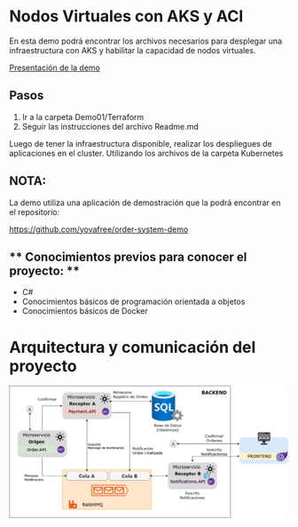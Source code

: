 # Nodos Virtuales con AKS y ACI

En esta demo podrá encontrar los archivos necesarios para desplegar una infraestructura con AKS y habilitar la capacidad de nodos virtuales.

[Presentación de la demo](./aks_aci_azure.pdf)

## Pasos

1) Ir a la carpeta Demo01/Terraform
2) Seguir las instrucciones del archivo Readme.md

Luego de tener la infraestructura disponible, realizar los despliegues de aplicaciones en el cluster. 
Utilizando los archivos de la carpeta Kubernetes

## NOTA:
La demo utiliza una aplicación de demostración que la podrá encontrar en el repositorio: 

https://github.com/yovafree/order-system-demo

## ** Conocimientos previos para conocer el proyecto: **  
* C#
* Conocimientos básicos de programación orientada a objetos
* Conocimientos básicos de Docker

# Arquitectura y comunicación del proyecto

![image info](./img/arquitectura.png)